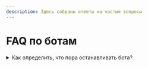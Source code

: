 ```yaml
---
description: Здесь собраны ответы на частые вопросы
---
```


# FAQ по ботам

<details>

<summary>Как определить, что пора останавливать бота?</summary>

О том, что пора выходить из монеты, сигнализирует следующее:

1. снижение объемов торгов;
2. снижение волатильности;
3. наличие длительного трицательного тренда.

Отслеживать показатели монет можно [в нашем рейтинге волатильности.](https://matrixbot.io/tools/volatility)

</details>
